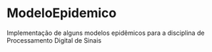 # ModeloEpidemico
Implementação de alguns modelos epidêmicos para a disciplina de Processamento Digital de Sinais
